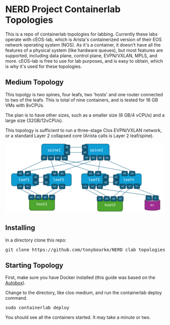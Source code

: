 # NERD Project Containerlab Topologies

This is a repo of containerlab topologies for labbing. Currently these labs operate with cEOS-lab, which is Arista's containerized version of their EOS network operating system (NOS). As it's a container, it doesn't have all the features of a physical system (like hardware queues), but most features are supported, including data plane, control plane, EVPN/VXLAN, MPLS, and more. cEOS-lab is free to use for lab purposes, and is easy to obtain, which is why it's used for these topologies. 

## Medium Topology

This topolgy is two spines, four leafs, two 'hosts' and one router connected to two of the leafs. This is total of nine containers, and is tested for 16 GB VMs with 8vCPUs. 

The plan is to have other sizes, such as a smaller size (8 GB/4 vCPUs) and a large size (32GB/12vCPUs).

This topology is sufficient to run a three-stage Clos EVPN/VXLAN network, or a standard Layer 2 collapsed core (Arista calls is Layer 2 leaf/spine).

![Clos Medium](diagram-clos-medium.png)

## Installing

In a directory clone this repo:

<pre>
git clone https://github.com/tonybourke/NERD_clab_topologies
</pre>

## Starting Topology

First, make sure you have Docker installed (this guide was based on the [Autobox](https://github.com/tonybourke/Project-NERD/tree/main/Autobox)). 

Change to the directory, like clos-medium, and run the containerlab deploy command. 

<pre>
sudo containerlab deploy
</pre>

You should see all the containers started. It may take a minute or two. 
